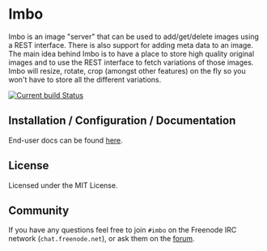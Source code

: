 # Imbo
Imbo is an image "server" that can be used to add/get/delete images using a REST interface. There is also support for adding meta data to an image. The main idea behind Imbo is to have a place to store high quality original images and to use the REST interface to fetch variations of those images. Imbo will resize, rotate, crop (amongst other features) on the fly so you won't have to store all the different variations.

[![Current build Status](https://secure.travis-ci.org/imbo/imbo.png)](http://travis-ci.org/imbo/imbo)

## Installation / Configuration / Documentation
End-user docs can be found [here](http://docs.imbo-project.org/en/latest/).

## License
Licensed under the MIT License.

## Community
If you have any questions feel free to join `#imbo` on the Freenode IRC network (`chat.freenode.net`), or ask them on the [forum](https://groups.google.com/forum/#!forum/imbo-project).
